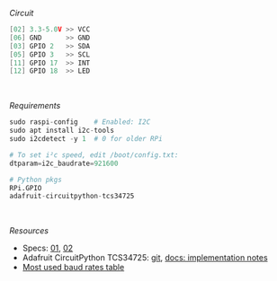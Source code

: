 *Circuit*
```cpp
[02] 3.3-5.0V >> VCC
[06] GND      >> GND
[03] GPIO 2   >> SDA
[05] GPIO 3   >> SCL
[11] GPIO 17  >> INT
[12] GPIO 18  >> LED
```

<br />

*Requirements*
```py
sudo raspi-config    # Enabled: I2C
sudo apt install i2c-tools
sudo i2cdetect -y 1  # 0 for older RPi

# To set i²c speed, edit /boot/config.txt:
dtparam=i2c_baudrate=921600

# Python pkgs
RPi.GPIO
adafruit-circuitpython-tcs34725
```

<br />

*Resources*
- Specs: [01](<https://pdf1.alldatasheet.com/datasheet-pdf/view/894928/AMSCO/TCS34725.html>), [02](<http://www.cqrobot.wiki/index.php/TCS34725_Color_Sensor>)
- Adafruit CircuitPython TCS34725: [git](<https://github.com/adafruit/Adafruit_CircuitPython_TCS34725>), [docs: implementation notes](<https://circuitpython.readthedocs.io/projects/tcs34725/en/latest/api.html#implementation-notes>)
- [Most used baud rates table](<https://lucidar.me/en/serialib/most-used-baud-rates-table/>)
